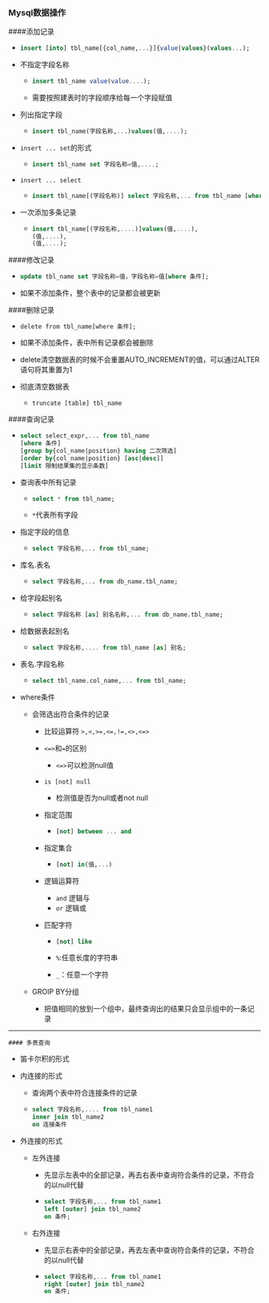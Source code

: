### Mysql数据操作

####添加记录

- ```sql
  insert [into] tbl_name[{col_name,...}]{value|values}(values...);
  ```

- 不指定字段名称

  - ```sql
    insert tbl_name value(value....);
    ```

  - 需要按照建表时的字段顺序给每一个字段赋值

- 列出指定字段

  - ```sql
    insert tbl_name(字段名称,...)values(值,....);
    ```

- `insert ... set`的形式

  - ```sql
    insert tbl_name set 字段名称=值,....;
    ```

- `insert ... select`

  - ```sql
    insert tbl_name[(字段名称)] select 字段名称,... from tbl_name [where 条件]; 
    ```

- 一次添加多条记录

  - ```sql
    insert tbl_name[(字段名称,....)]values(值,....),
    (值,....),
    (值,....);
    ```

####修改记录

- ```sql
  update tbl_name set 字段名称=值，字段名称=值[where 条件];
  ```

- 如果不添加条件，整个表中的记录都会被更新

####删除记录

- ```sq
  delete from tbl_name[where 条件];
  ```

- 如果不添加条件，表中所有记录都会被删除

- delete清空数据表的时候不会重置AUTO_INCREMENT的值，可以通过ALTER语句将其重置为1

- 彻底清空数据表

  - `truncate [table] tbl_name`

####查询记录

- ```sql
  select select_expr,... from tbl_name
  [where 条件]
  [group by{col_name|position} having 二次筛选]
  [order by{col_name|position} [asc|desc]]
  [limit 限制结果集的显示条数]
  ```

- 查询表中所有记录

  - ```sql
    select * from tbl_name;
    ```

  - `*`代表所有字段

- 指定字段的信息

  - ```sql
    select 字段名称,... from tbl_name;
    ```

- 库名.表名

  - ```sql
    select 字段名称,... from db_name.tbl_name; 
    ```

- 给字段起别名

  - ```sql
    select 字段名称 [as] 别名名称,... from db_name.tbl_name;
    ```

- 给数据表起别名

  - ```sql
    select 字段名称,.... from tbl_name [as] 别名;
    ```

- 表名.字段名称

  - ```sql
    select tbl_name.col_name,... from tbl_name;
    ```

- where条件

  - 会筛选出符合条件的记录

    - 比较运算符 `>,<,>=,<=,!=,<>,<=>`

    - `<=>`和`=`的区别

      - `<=>`可以检测null值

    - `is [not] null`

      - 检测值是否为null或者not null

    - 指定范围

      - ```sql
        [not] between ... and 
        ```

    - 指定集合

      - ```sql
        [not] in(值,...)
        ```

    - 逻辑运算符

      - `and` 逻辑与
      - `or`  逻辑或

    - 匹配字符

      - ```sql
        [not] like
        ```

      - `%`:任意长度的字符串

      - `_`：任意一个字符 

  - GROIP BY分组

    - 把值相同的放到一个组中，最终查询出的结果只会显示组中的一条记录

-------------

    #### 多表查询

+ 笛卡尔积的形式

+ 内连接的形式

  - 查询两个表中符合连接条件的记录

  - ```sql
    select 字段名称,.... from tbl_name1
    inner join tbl_name2
    on 连接条件
    ```

+ 外连接的形式

  - 左外连接

    - 先显示左表中的全部记录，再去右表中查询符合条件的记录，不符合的以null代替

    - ```sql
      select 字段名称,... from tbl_name1
      left [outer] join tbl_name2
      on 条件;
      ```

  - 右外连接

    - 先显示右表中的全部记录，再去左表中查询符合条件的记录，不符合的以null代替

    - ```sql
      select 字段名称,... from tbl_name1
      right [outer] join tbl_name2
      on 条件;
      ```

      

